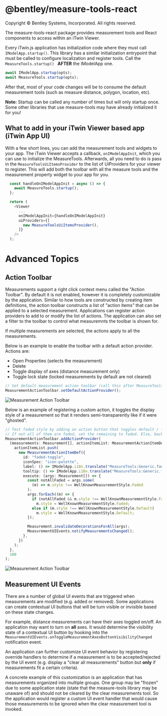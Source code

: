 # @bentley/measure-tools-react

Copyright © Bentley Systems, Incorporated. All rights reserved.

The measure-tools-react package provides measurement tools and React components to access within an iTwin Viewer.

Every iTwin.js application has initialization code where they must call `IModelApp.startup()`. This library has a similar initialization entrypoint that must be called to configure localization and register tools.
Call the `MeasureTools.startup() ` **AFTER** the IModelApp one.

```typescript
await IModelApp.startup(opts);
await MeasureTools.startup(opts);
```

After that, most of your code changes will be to consume the default measurement tools (such as measure distance, polygon, location, etc).

**Note:** Startup can be called any number of times but will only startup once. Some other libraries that use measure-tools may have already initialized it for you!

## What to add in your iTwin Viewer based app (iTwin App UI)

With a few short lines, you can add the measurement tools and widgets to your app. The iTwin Viewer accepts a callback, `onIModelAppInit`, which you can use to initialize the MeasureTools. Afterwards, all you need to do is pass in the `MeasureToolsUiItemsProvider` to the list of UiProviders for your viewer to register. This will add both the toolbar with all the measure tools and the measurement property widget to your app for you.

```typescript
  const handleOnIModelAppInit = async () => {
    await MeasureTools.startup();
  };

  return (
    <Viewer
      ...
      onIModelAppInit={handleOnIModelAppInit}
      uiProviders={[
        new MeasureToolsUiItemsProvider(),
      ]}
    />
  );
```

# Advanced Topics

## Action Toolbar

Measurements support a right click context menu called the "Action Toolbar". By default it is not enabled, however it is completely customizable by the application. Similar to how tools are constructed by creating item definitions,
the action toolbar constructs a list of "action items" that can be applied to a selected measurement. Applications can register action providers to add to or modify the list of actions. The application can also set a filter to the toolbar
to control what measuremnts the toolbar is shown for.

If multiple measurements are selected, the actions apply to all the measurements.

Below is an example to enable the toolbar with a default action provider. Actions are:

- Open Properties (selects the measurement)
- Delete
- Toggle display of axes (distance measurement only)
- Toggle lock state (locked measurements by default are not cleared)

```typescript
// Set default measurement action toolbar (call this after MeasureTools.startup)
MeasurementActionToolbar.setDefaultActionProvider();
```

![Measurement Action Toolbar](https://github.com/imodeljs/viewer-components-react/tree/master/packages/measure-tools/docs/images/MTDocs-ActionToolbar.gif?raw=true)

Below is an example of registering a custom action, it toggles the display style of a measurement so that it renders semi-transparently like if it were "ghosted".

```typescript
// Test faded style by adding an action button that toggles default / faded style
// If not all of them are faded, set the remaining to faded. Else, back to default.
MeasurementActionToolbar.addActionProvider(
  (measurements: Measurement[], actionItemList: MeasurementActionItemDef[]) => {
    actionItemList.push(
      new MeasurementActionItemDef({
        id: "faded-toggle",
        iconSpec: "icon-palette",
        label: () => IModelApp.i18n.translate("MeasureTools:Generic.faded"),
        tooltip: () => IModelApp.i18n.translate("MeasureTools:Generic.faded"),
        execute: (args: Measurement[]) => {
          const notAllFaded = args.some(
            (m) => m.style !== WellKnownMeasurementStyle.Faded
          );
          args.forEach((m) => {
            if (notAllFaded && m.style !== WellKnownMeasurementStyle.Faded)
              m.style = WellKnownMeasurementStyle.Faded;
            else if (m.style !== WellKnownMeasurementStyle.Default)
              m.style = WellKnownMeasurementStyle.Default;
          });

          Measurement.invalidateDecorationsForAll(args);
          MeasurementUIEvents.notifyMeasurementsChanged();
        },
      })
    );
  },
  100
);
```

![Measurement Action Toolbar](https://github.com/imodeljs/viewer-components-react/tree/master/packages/measure-tools/docs/images/MTDocs-ActionToolbar_CustomAction.gif?raw=true)

## Measurement UI Events

There are a number of global UI events that are triggered when measurements are modified (e.g. added or removed). Some applications can create contextual UI buttons that will be turn visible or invisible based on these state changes.

For example, distance measurements can have their axes toggled on/off. An application may want to turn on **all** axes. It would determine the visibility state of a contextual UI button by hooking into the `MeasurementUIEvents.onToggleMeasurementAxesButtonVisibilityChanged`
notification event.

An application can further customize UI event behavior by registering override handlers to determine if a measurement is to be accepted/rejected by the UI event (e.g. display a "clear all measurements" button but **only** if measurements fit a certain criteria).

A concrete example of this customization is an application that has measurements organized into multiple groups. One group may be "frozen" due to some application state (state that the measure-tools library may be unaware of) and should not be cleared by the clear measurements tool.
So the application would register a custom UI event handler that would cause those measurements to be ignored when the clear measurement tool is invoked.
